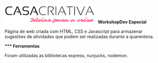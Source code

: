 <img src="logo.png">
<strong>WorkshopDev Especial</strong><br>

Página de web criada com HTML, CSS e Javascript para armazenar sugestões de atividades que podem ser realizadas durante a quarentena.<br>

<strong>*** Ferramentas</strong><br>

Foram utilizadas as bibliotecas express, nunjucks, nodemon.

